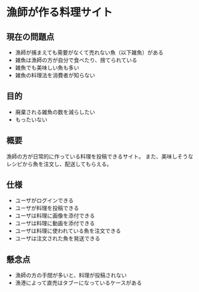 # 漁師が作る料理サイト

## 現在の問題点

* 漁師が捕まえても需要がなくて売れない魚（以下雑魚）がある
* 雑魚は漁師の方が自分で食べたり、捨てられている
* 雑魚でも美味しい魚も多い
* 雑魚の料理法を消費者が知らない

## 目的

* 廃棄される雑魚の数を減らしたい
* もったいない

## 概要

漁師の方が日常的に作っている料理を投稿できるサイト。
また、美味しそうなレシピから魚を注文し、配送してもらえる。

## 仕様

* ユーザがログインできる
* ユーザが料理を投稿できる
* ユーザは料理に画像を添付できる
* ユーザは料理に動画を添付できる
* ユーザは料理に使われている魚を注文できる
* ユーザは注文された魚を発送できる

## 懸念点

* 漁師の方の手間が多いと、料理が投稿されない
* 漁港によって直売はタブーになっているケースがある
